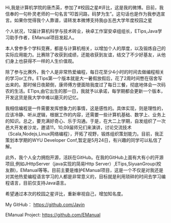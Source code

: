 Hi,我是计算机学院的唐杰英，参加了#校园之星#评比，这是我的微博。目前，我信奉的一句朴灵老师的一句名言“叩首问路，码梦为生”。这句话也是作为我参选宣言。如果你觉得我个人靠谱，请转发本微博支持我@五邑大学年度校园之星

个人状况，12届计算机科学与技术砖业，袂卓工作室安卓组组长，ETips,Java学习助手作者，EManual项目发起人。

本人曾参多个学科竞赛，都是与计算机相关，以增加个人的厚度，以及锻炼自己的实际应用能力。比赛除了收获到成绩，还能收获到友谊，结交了不少好基友，从他们身上也获得不一样的人生价值观。

除了参与比赛外，我个人是非常热爱编程，每日花至少4小时的时间去做编程相关的学习or工作。ETips第一个版本就是大一暑假放假后，花了2周时间憋在宿舍写出来的。那时候日夜颠倒，康师傅方便面陪我度过了每日三餐，彻底地体会一次码农的生活。ETips,由它出生的那一日，我就予以承诺，每学期都会更新一个版本，开发这货是我大学中难以磨灭的记忆。

我相信编程是一件需要发挥想象力的事情，这是感性的。具体实现，则是理性的，应该冷静、听从逻辑，根据工作的内容，还需要一些计算机基础、数学上、业务上的知识。总之，要充满好奇心、乐于沟通。于是，在大二上学期，自发组织了一次邑大开发者沙龙，邀请11，10,09届师兄们来演讲，讨论交流技术（Scala,Nodejs,Linux网络编程），开拓了视野，锻炼组织策划能力。目前，我正策划本学期的WYU Developer Conf,暂定是5月24日，有兴趣的同学可以私信了解。

此外，我个人全力拥抱开源，活跃在GitHub。在我的GitHub上面有大有小的开源项目,例如JHttpServer（java实现的简易Http Server）,ETips,SiyuanGroup(校友群)，EManual等等。目前主要是维护EManual项目，这是一个不仅是对我还是对其他热爱编程语言学习的人都是非常意义的，目标就是利用琐碎的时间去学习编程语言，目前仅支持Java语言。  

希望通过本次的校园之星评比，重新审视自己，增加知名度。

 
My GitHub： https://github.com/Jayin

EManual Project: https://github.com/EManual












